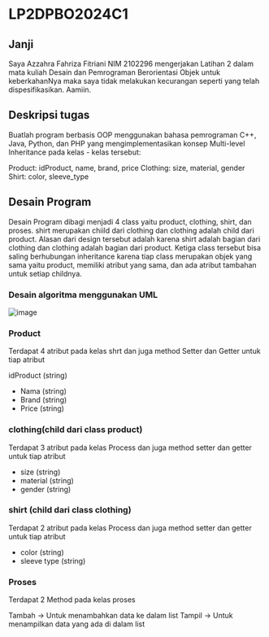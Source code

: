 # LP2DPBO2024C1
## Janji 
Saya Azzahra Fahriza Fitriani NIM 2102296 mengerjakan Latihan 2 dalam mata kuliah Desain dan Pemrograman Berorientasi Objek untuk keberkahanNya maka saya tidak melakukan kecurangan seperti yang telah dispesifikasikan. Aamiin.

## Deskripsi tugas 
Buatlah program berbasis OOP menggunakan bahasa pemrograman C++, Java, Python, dan PHP yang mengimplementasikan konsep Multi-level Inheritance pada kelas - kelas tersebut:

Product: idProduct, name, brand, price
Clothing: size, material, gender
Shirt: color, sleeve_type

## Desain Program 
Desain Program dibagi menjadi 4 class yaitu product, clothing, shirt, dan proses. shirt merupakan chiild dari clothing dan clothing adalah child dari product. Alasan dari design tersebut adalah karena shirt adalah bagian dari clothing dan clothing adalah bagian dari product. Ketiga class tersebut bisa saling berhubungan inheritance karena tiap class merupakan objek yang sama yaitu product, memiliki atribut yang sama, dan ada atribut tambahan untuk setiap childnya.

### Desain algoritma menggunakan UML 
![image](https://github.com/azzahrafahriza/LP2DPBO2024C1/assets/101120742/c27a41d9-cc7a-4607-8ad2-1f9ae61386ad)

### Product
Terdapat 4 atribut pada kelas shrt dan juga method Setter dan Getter untuk tiap atribut

idProduct (string)
- Nama (string)
- Brand (string)
- Price (string)


### clothing(child dari class product)
Terdapat 3 atribut pada kelas Process dan juga method setter dan getter untuk tiap atribut

- size (string)
- material (string)
- gender (string)


### shirt (child dari class clothing)
Terdapat 2 atribut pada kelas Process dan juga method setter dan getter untuk tiap atribut

- color (string)
- sleeve type (string)

### Proses
Terdapat 2 Method pada kelas proses

Tambah -> Untuk menambahkan data ke dalam list
Tampil -> Untuk menampilkan data yang ada di dalam list
